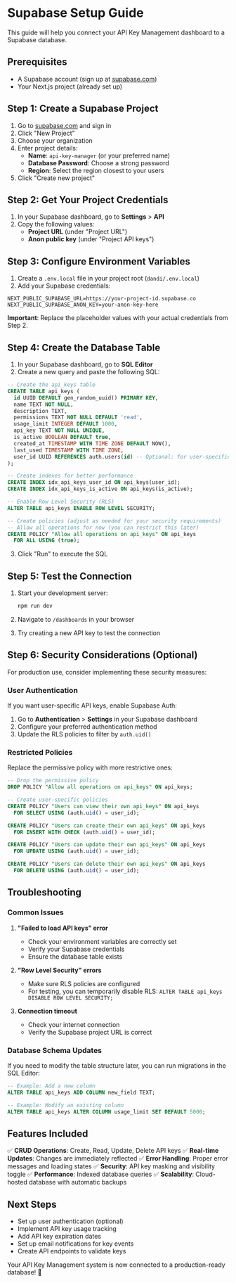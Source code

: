 # Supabase Setup Guide

This guide will help you connect your API Key Management dashboard to a Supabase database.

## Prerequisites

- A Supabase account (sign up at [supabase.com](https://supabase.com))
- Your Next.js project (already set up)

## Step 1: Create a Supabase Project

1. Go to [supabase.com](https://supabase.com) and sign in
2. Click "New Project"
3. Choose your organization
4. Enter project details:
   - **Name**: `api-key-manager` (or your preferred name)
   - **Database Password**: Choose a strong password
   - **Region**: Select the region closest to your users
5. Click "Create new project"

## Step 2: Get Your Project Credentials

1. In your Supabase dashboard, go to **Settings** > **API**
2. Copy the following values:
   - **Project URL** (under "Project URL")
   - **Anon public key** (under "Project API keys")

## Step 3: Configure Environment Variables

1. Create a `.env.local` file in your project root (`dandi/.env.local`)
2. Add your Supabase credentials:

```env
NEXT_PUBLIC_SUPABASE_URL=https://your-project-id.supabase.co
NEXT_PUBLIC_SUPABASE_ANON_KEY=your-anon-key-here
```

**Important**: Replace the placeholder values with your actual credentials from Step 2.

## Step 4: Create the Database Table

1. In your Supabase dashboard, go to **SQL Editor**
2. Create a new query and paste the following SQL:

```sql
-- Create the api_keys table
CREATE TABLE api_keys (
  id UUID DEFAULT gen_random_uuid() PRIMARY KEY,
  name TEXT NOT NULL,
  description TEXT,
  permissions TEXT NOT NULL DEFAULT 'read',
  usage_limit INTEGER DEFAULT 1000,
  api_key TEXT NOT NULL UNIQUE,
  is_active BOOLEAN DEFAULT true,
  created_at TIMESTAMP WITH TIME ZONE DEFAULT NOW(),
  last_used TIMESTAMP WITH TIME ZONE,
  user_id UUID REFERENCES auth.users(id) -- Optional: for user-specific keys
);

-- Create indexes for better performance
CREATE INDEX idx_api_keys_user_id ON api_keys(user_id);
CREATE INDEX idx_api_keys_is_active ON api_keys(is_active);

-- Enable Row Level Security (RLS)
ALTER TABLE api_keys ENABLE ROW LEVEL SECURITY;

-- Create policies (adjust as needed for your security requirements)
-- Allow all operations for now (you can restrict this later)
CREATE POLICY "Allow all operations on api_keys" ON api_keys
  FOR ALL USING (true);
```

3. Click "Run" to execute the SQL

## Step 5: Test the Connection

1. Start your development server:

   ```bash
   npm run dev
   ```

2. Navigate to `/dashboards` in your browser
3. Try creating a new API key to test the connection

## Step 6: Security Considerations (Optional)

For production use, consider implementing these security measures:

### User Authentication

If you want user-specific API keys, enable Supabase Auth:

1. Go to **Authentication** > **Settings** in your Supabase dashboard
2. Configure your preferred authentication method
3. Update the RLS policies to filter by `auth.uid()`

### Restricted Policies

Replace the permissive policy with more restrictive ones:

```sql
-- Drop the permissive policy
DROP POLICY "Allow all operations on api_keys" ON api_keys;

-- Create user-specific policies
CREATE POLICY "Users can view their own api_keys" ON api_keys
  FOR SELECT USING (auth.uid() = user_id);

CREATE POLICY "Users can create their own api_keys" ON api_keys
  FOR INSERT WITH CHECK (auth.uid() = user_id);

CREATE POLICY "Users can update their own api_keys" ON api_keys
  FOR UPDATE USING (auth.uid() = user_id);

CREATE POLICY "Users can delete their own api_keys" ON api_keys
  FOR DELETE USING (auth.uid() = user_id);
```

## Troubleshooting

### Common Issues

1. **"Failed to load API keys" error**

   - Check your environment variables are correctly set
   - Verify your Supabase credentials
   - Ensure the database table exists

2. **"Row Level Security" errors**

   - Make sure RLS policies are configured
   - For testing, you can temporarily disable RLS: `ALTER TABLE api_keys DISABLE ROW LEVEL SECURITY;`

3. **Connection timeout**
   - Check your internet connection
   - Verify the Supabase project URL is correct

### Database Schema Updates

If you need to modify the table structure later, you can run migrations in the SQL Editor:

```sql
-- Example: Add a new column
ALTER TABLE api_keys ADD COLUMN new_field TEXT;

-- Example: Modify an existing column
ALTER TABLE api_keys ALTER COLUMN usage_limit SET DEFAULT 5000;
```

## Features Included

✅ **CRUD Operations**: Create, Read, Update, Delete API keys
✅ **Real-time Updates**: Changes are immediately reflected
✅ **Error Handling**: Proper error messages and loading states
✅ **Security**: API key masking and visibility toggle
✅ **Performance**: Indexed database queries
✅ **Scalability**: Cloud-hosted database with automatic backups

## Next Steps

- Set up user authentication (optional)
- Implement API key usage tracking
- Add API key expiration dates
- Set up email notifications for key events
- Create API endpoints to validate keys

Your API Key Management system is now connected to a production-ready database! 🎉
